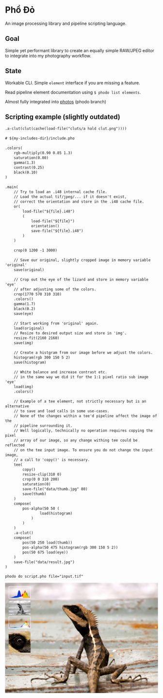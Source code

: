 # Phổ Đỏ

An image processing library and pipeline scripting language.

## Goal

Simple yet performant library to create an equally simple RAW/JPEG editor to 
integrate into my photography workflow.

## State

Workable CLI. Simple `element` interface if you are missing a feature.

Read pipeline element documentation using `$ phodo list elements`.

Almost fully integrated into [photos](https://github.com/frizinak/photos) (phodo branch)

## Scripting example (slightly outdated)

```
.a-clut(clut(cache(load-file("cluts/a hald clut.png"))))

# ${my-includes-dir}/include.pho

.colors(
    rgb-multiply(0.90 0.85 1.3)
    saturation(0.80)
    gamma(1.3)
    contrast(0.25)
    black(0.10)
)

.main(
    // Try to load an .i48 internal cache file.
    // Load the actual tif/jpeg/... if it doesn't exist,
    // correct the orientation and store in the .i48 cache file.
    or(
        load-file("${file}.i48")
        (
            load-file("${file}")
            orientation()
            save-file("${file}.i48")
        )
    )

    crop(0 1200 -1 3000)

    // Save our original, slightly cropped image in memory variable 'original'
    save(original)

    // Crop out the eye of the lizard and store in memory variable 'eye'
    // after adjusting some of the colors.
    crop(1770 570 310 310)
    .colors()
    gamma(1.7)
    black(0.2)
    save(eye)

    // Start working from 'original' again.
    load(original)
    // Resize to desired output size and store in 'img'.
    resize-fit(2160 2160)
    save(img)

    // Create a histgram from our image before we adjust the colors.
    histogram(rgb 300 150 5 2)
    save(histogram)

    // White balance and increase contrast etc.
    // in the same way we did it for the 1:1 pixel ratio sub image 'eye'
    load(img)
    .colors()

    // Example of a tee element, not strictly necessary but is an alternative
    // to save and load calls in some use-cases.
    // None of the changes within a tee'd pipeline affect the image of the
    // pipeline surrounding it.
    // Well logically, technically no operation requires copying the pixel
    // array of our image, so any change withing tee could be reflected
    // on the tee input image. To ensure you do not change the input image,
    // a call to 'copy()' is necessary.
    tee(
        copy()
        resize-clip(310 0)
        crop(0 0 310 200)
        saturation(0)
        save-file("data/thumb.jpg" 80)
        save(thumb)
    )
    compose(
        pos-alpha(50 50 (
                load(histogram)
            )
        )
    )
    .a-clut()
    compose(
        pos(50 250 load(thumb))
        pos-alpha(50 475 histogram(rgb 300 150 5 2))
        pos(50 675 load(eye))
    )
    save-file("data/result.jpg")
)
```

`phodo do script.pho file="input.tif"`

![example result](https://raw.githubusercontent.com/frizinak/phodo/dev/.github/main.jpg)
